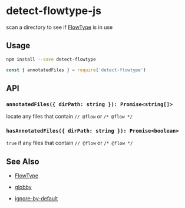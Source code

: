 # detect-flowtype-js

scan a directory to see if [FlowType](https://flow.org/) is in use


## Usage

```sh
npm install --save detect-flowtype
```

```js
const { annotatedFiles } = require('detect-flowtype')
```


## API


### `annotatedFiles({ dirPath: string }): Promise<string[]>`

locate any files that contain `// @flow` or `/* @flow */`


### `hasAnnotatedFiles({ dirPath: string }): Promise<boolean>`

`true` if any files that contain `// @flow` or `/* @flow */`


## See Also

-   [FlowType](https://flow.org/)

-   [globby](https://github.com/sindresorhus/globby)

-   [ignore-by-default](https://github.com/novemberborn/ignore-by-default)
